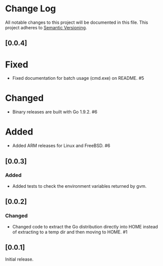 # Change Log
All notable changes to this project will be documented in this file.
This project adheres to [Semantic Versioning](http://semver.org/).

## [0.0.4]

# Fixed

- Fixed documentation for batch usage (cmd.exe) on README. #5

# Changed

- Binary releases are built with Go 1.9.2. #6

# Added

- Added ARM releases for Linux and FreeBSD. #6

## [0.0.3]

### Added

- Added tests to check the environment variables returned by gvm.

## [0.0.2]

### Changed

- Changed code to extract the Go distribution directly into HOME instead
  of extracting to a temp dir and then moving to HOME. #1

## [0.0.1]

Initial release.
